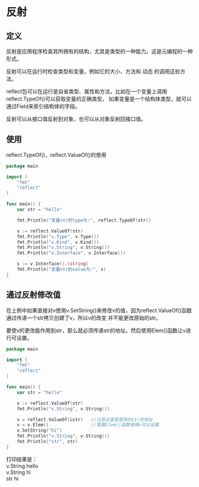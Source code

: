 # 反射


## 定义  
反射是应用程序检查其所拥有的结构，尤其是类型的一种能力。这是元编程的一种形式。  

反射可以在运行时检查类型和变量，例如它的大小、方法和 动态 的调用这些方法。

reflect包可以在运行是自省类型、属性和方法，比如在一个变量上调用reflect.TypeOf()可以获取变量的正确类型，
如果变量是一个结构体类型，就可以通过Field来索引结构体的字段。  

反射可以从接口值反射到对象，也可以从对象反射回接口值。

## 使用
reflect.TypeOf()，reflect.ValueOf()的使用  

```go
package main

import (
	"fmt"
	"reflect"
)

func main() {
	var str = "hello"

	fmt.Println("变量str的type为:", reflect.TypeOf(str))

	v := reflect.ValueOf(str)
	fmt.Println("v.Type", v.Type())
	fmt.Println("v.Kind", v.Kind())
	fmt.Println("v.String", v.String())
	fmt.Println("v.Interface", v.Interface())

	s := v.Interface().(string)
	fmt.Println("变量str的value为:", s)
}

```

## 通过反射修改值
在上例中如果直接对v使用v.SetString()来修改v的值，因为reflect.ValueOf()函数通过传递一个str拷贝创建了v，所以v的改变
并不能更改原始的str。  

要使v的更改能作用到str，那么就必须传递str的地址。然后使用Elem()函数让v进行可设置。

```go
package main

import (
	"fmt"
	"reflect"
)

func main() {
	var str = "hello"

	v := reflect.ValueOf(str)
	fmt.Println("v.String", v.String())

	v = reflect.ValueOf(&str)   //注意这里是使用的str的地址
	v = v.Elem()                //需要Elem()函数使得v可以设置
	v.SetString("hi")
	fmt.Println("v.String", v.String())
	fmt.Println("str", str)
}

```

打印结果是：  
v.String hello  
v.String hi  
str hi